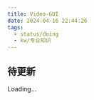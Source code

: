```yaml
---
title: Video-GUI
date: 2024-04-16 22:44:26
tags:
  - status/doing
  - kw/专业知识
---
```


## 待更新

Loading...

